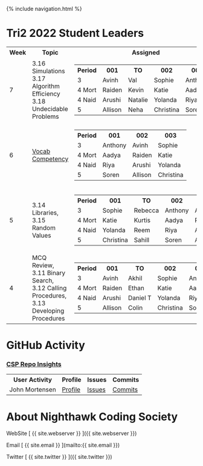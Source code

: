{% include navigation.html %}


# Tri2 2022 Student Leaders
<table>
<tr>
<th>Week</th>
<th>Topic</th>
<th>Assigned</th>
</tr>

<tr>
<td>7</td>
<td>
3.16 Simulations 3.17 Algorithm Efficiency 3.18 Undecidable Problems
</td>
<td>
    <table>
       <tr>
        <th>Period</th>
        <th>001</th>
        <th>TO</th>
        <th>002</th>
        <th>003</th>
       </tr>
       <tr>
        <td>3</td>
        <td>Avinh</td>
        <td>Val</td>
        <td>Sophie</td>
        <td>Anthony</td>
       </tr>
       <tr>
        <td>4 Mort</td>
        <td>Raiden</td>
        <td>Kevin</td>
        <td>Katie</td>
        <td>Aadya</td>
      </tr>
       <tr>
        <td>4 Naid</td>
        <td>Arushi</td>
        <td>Natalie</td>
        <td>Yolanda</td>
        <td>Riya</td>        
       </tr>
       <tr>
        <td>5</td>
        <td>Allison</td>
        <td>Neha</td>
        <td>Christina</td>
        <td>Soren</td>
       </tr>
    </table>
</td>
</tr>  

<tr>
<td>6</td>
<td>
<a href="https://github.com/nighthawkcoders/nighthawk_csp/wiki/Tri-2:-TT6-Vocab-Competency">Vocab Competency</a>
</td>
<td>
    <table>
       <tr>
        <th>Period</th>
        <th>001</th>
        <th>002</th>
        <th>003</th>
       </tr>
       <tr>
        <td>3</td>
        <td>Anthony</td>
        <td>Avinh</td>
        <td>Sophie</td>
       </tr>
       <tr>
        <td>4 Mort</td>
        <td>Aadya</td>
        <td>Raiden</td>
        <td>Katie</td>
      </tr>
       <tr>
        <td>4 Naid</td>
        <td>Riya</td>        
        <td>Arushi</td>
        <td>Yolanda</td>
       </tr>
       <tr>
        <td>5</td>
        <td>Soren</td>
        <td>Allison</td>
        <td>Christina</td>
       </tr>
    </table>
</td>
</tr>      
    
<tr>
<td>5</td>
<td>
3.14 Libraries, 3.15 Random Values
</td>
<td>
    <table>
       <tr>
        <th>Period</th>
        <th>001</th>
        <th>TO</th>
        <th>002</th>
        <th>003</th>
       </tr>
       <tr>
        <td>3</td>
        <td>Sophie</td>
        <td>Rebecca</td>
        <td>Anthony</td>
        <td>Avinh</td>
       </tr>
       <tr>
        <td>4 Mort</td>
        <td>Katie</td>
        <td>Kurtis</td>
        <td>Aadya</td>
        <td>Raiden</td>
       </tr>
       <tr>
        <td>4 Naid</td>
        <td>Yolanda</td>
        <td>Reem</td>
        <td>Riya</td>        
        <td>Arushi</td>
       </tr>
       <tr>
        <td>5</td>
        <td>Christina</td>
        <td>Sahill</td>
        <td>Soren</td>
        <td>Allison</td>
       </tr>
    </table>
</td>
</tr>    
    
<tr>
<td>4</td>
<td>
MCQ Review, 3.11 Binary Search, 3.12 Calling Procedures, 3.13 Developing Procedures
</td>
<td>
    <table>
       <tr>
        <th>Period</th>
        <th>001</th>
        <th>TO</th>
        <th>002</th>
        <th>003</th>
       </tr>
       <tr>
        <td>3</td>
        <td>Avinh</td>
        <td>Akhil</td>
        <td>Sophie</td>
        <td>Anthony</td>
       </tr>
       <tr>
        <td>4 Mort</td>
        <td>Raiden</td>
        <td>Ethan</td>
        <td>Katie</td>
        <td>Aadya</td>
       </tr>
       <tr>
        <td>4 Naid</td>
        <td>Arushi</td>
        <td>Daniel T</td>
        <td>Yolanda</td>
        <td>Riya</td>
       </tr>
       <tr>
        <td>5</td>
        <td>Allison</td>
        <td>Colin</td>
        <td>Christina</td>
        <td>Soren</td>
       </tr>
    </table>
</td>
</tr>
</table>

# GitHub Activity
### <a href="https://github.com/nighthawkcoders/nighthawk_csp/graphs/contributors" target="_blank">CSP Repo Insights</a>
<table>
  <tr>
    <th>User Activity</th>
    <th>Profile</th>
    <th>Issues</th>
    <th>Commits</th>
  </tr>
  <tr>
    <td>John Mortensen</td>
    <td><a href="https://github.com/jm1021" target="_blank">Profile</a></td>
    <td><a href="https://github.com/nighthawkcoders/nighthawk_csp/issues?q=assignee%3Ajm1021" target="_blank">Issues</a></td>
    <td><a href="https://github.com/nighthawkcoders/nighthawk_csp/commits?author=jm1021" target="_blank">Commits</a></td>
  </tr>
</table>


# About Nighthawk Coding Society
WebSite [ {{ site.webserver }} ]({{ site.webserver }})

Email [ {{ site.email }} ](mailto:{{ site.email }})

Twitter [ {{ site.twitter }} ]({{ site.twitter }})




